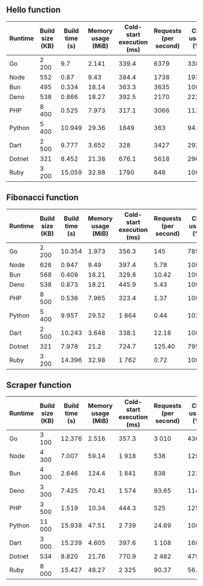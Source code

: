## Hello function

| Runtime | Build size (KB) | Build time (s) | Memory usage (MiB) | Cold-start execution (ms) | Requests (per second) | CPU usage (%) | req/s per CPU core    |
| ------- | --------------- | -------------- | ------------------ | ------------------------- | --------------------- | ------------- | --------------------- |
| Go      | 2 200           | 9.7            | 2.141              | 339.4                     | 6379                  | 338.15        | 1886                  |
| Node    | 552             | 0.87           | 9.43               | 384.4                     | 1738                  | 193.77        | 897                   |
| Bun     | 495             | 0.334          | 18.14              | 363.3                     | 3635                  | 100.4         | 3621                  |
| Deno    | 538             | 0.866          | 18.27              | 392.5                     | 2170                  | 222.71        | 974                   |
| PHP     | 8 400           | 0.525          | 7.973              | 317.1                     | 3066                  | 111.8         | 2742                  |
| Python  | 5 400           | 10.949         | 29.36              | 1849                      | 363                   | 94.42         | 384                   |
| Dart    | 2 500           | 9.777          | 3.652              | 328                       | 3427                  | 292.42        | 1172                  |
| Dotnet  | 321             | 8.452          | 21.38              | 676.1                     | 5618                  | 296.01        | 1898                  |
| Ruby    | 3 200           | 15.059         | 32.98              | 1790                      | 648                   | 106.93        | 606                   |

## Fibonacci function

| Runtime | Build size (KB) | Build time (s) | Memory usage (MiB) | Cold-start execution (ms) | Requests (per second) | CPU usage (%) | req/s per CPU core    |
| ------- | --------------- | -------------- | ------------------ | ------------------------- | --------------------- | ------------- | --------------------- |
| Go      | 2 200           | 10.354         | 1.973              | 356.3                     | 145                   | 785.67        | 18,46                 |
| Node    | 626             | 0.947          | 9.49               | 397.4                     | 5.78                  | 100.48        | 5,75                  |
| Bun     | 568             | 0.409          | 18.21              | 329.8                     | 10.42                 | 100.46        | 10,37                 |
| Deno    | 538             | 0.873          | 18.21              | 445.9                     | 5.43                  | 100.19        | 5,42                  |
| PHP     | 8 500           | 0.536          | 7.965              | 323.4                     | 1.37                  | 100.30        | 1,37                  |
| Python  | 5 400           | 9.957          | 29.52              | 1 864                     | 0.44                  | 102.19        | 0,43                  |
| Dart    | 2 500           | 10.243         | 3.648              | 338.1                     | 12.18                 | 100.90        | 12,07                 |
| Dotnet  | 321             | 7.978          | 21.2               | 724.7                     | 125.40                | 795.35        | 15,77                 |
| Ruby    | 3 200           | 14.396         | 32.98              | 1 762                     | 0.72                  | 100.63        | 0,72                  |


## Scraper function

| Runtime | Build size (KB) | Build time (s) | Memory usage (MiB) | Cold-start execution (ms) | Requests (per second) | CPU usage (%) | req/s per CPU core    |
| ------- | --------------- | -------------- | ------------------ | ------------------------- | --------------------- | ------------- | --------------------- |
| Go      | 3 100           | 12.376         | 2.516              | 357.3                     | 3 010                 | 436.96        | 688,85                |
| Node    | 4 300           | 7.007          | 59.14              | 1 918                     | 538                   | 129.71        | 414,77                |
| Bun     | 4 300           | 2.646          | 124.4              | 1 841                     | 838                   | 123.13        | 680,58                |
| Deno    | 3 300           | 7.425          | 70.41              | 1 574                     | 93.65                 | 114.76        | 81,61                 |
| PHP     | 3 500           | 1.519          | 10.34              | 444.3                     | 525                   | 125.13        | 419,56                |
| Python  | 11 000          | 15.938         | 47.51              | 2 739                     | 24.69                 | 100.53        | 24,56                 |
| Dart    | 3 000           | 15.239         | 4.605              | 397.6                     | 1 108                 | 168.34        | 658,19                |
| Dotnet  | 534             | 8.820          | 21.76              | 770.9                     | 2 482                 | 479.54        | 517,58                |
| Ruby    | 8 000           | 15.427         | 48.27              | 2 325                     | 90.37                 | 56.11         | 161,06                |

